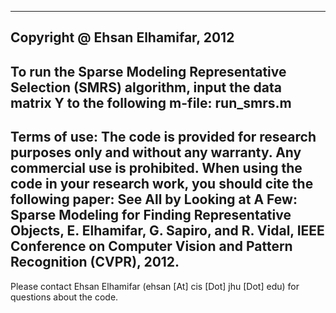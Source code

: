 ------------------------------------------------------------------------------------------------------------------------------
Copyright @ Ehsan Elhamifar, 2012
------------------------------------------------------------------------------------------------------------------------------
To run the Sparse Modeling Representative Selection (SMRS) algorithm, input the
data matrix Y to the following m-file: run_smrs.m
------------------------------------------------------------------------------------------------------------------------------
Terms of use:
The code is provided for research purposes only and without any warranty.
Any commercial use is prohibited. When using the code in your research work,
you should cite the following paper:
See All by Looking at A Few: Sparse Modeling for Finding Representative Objects,
E. Elhamifar, G. Sapiro, and R. Vidal,
IEEE Conference on Computer Vision and Pattern Recognition (CVPR), 2012.
------------------------------------------------------------------------------------------------------------------------------
Please contact Ehsan Elhamifar (ehsan [At] cis [Dot] jhu [Dot] edu) for questions
about the code.